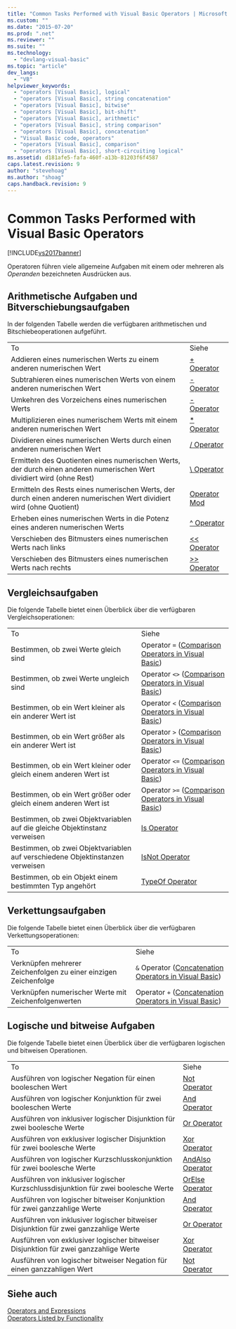 ```yaml
---
title: "Common Tasks Performed with Visual Basic Operators | Microsoft Docs"
ms.custom: ""
ms.date: "2015-07-20"
ms.prod: ".net"
ms.reviewer: ""
ms.suite: ""
ms.technology: 
  - "devlang-visual-basic"
ms.topic: "article"
dev_langs: 
  - "VB"
helpviewer_keywords: 
  - "operators [Visual Basic], logical"
  - "operators [Visual Basic], string concatenation"
  - "operators [Visual Basic], bitwise"
  - "operators [Visual Basic], bit-shift"
  - "operators [Visual Basic], arithmetic"
  - "operators [Visual Basic], string comparison"
  - "operators [Visual Basic], concatenation"
  - "Visual Basic code, operators"
  - "operators [Visual Basic], comparison"
  - "operators [Visual Basic], short-circuiting logical"
ms.assetid: d181afe5-fafa-460f-a13b-81203f6f4587
caps.latest.revision: 9
author: "stevehoag"
ms.author: "shoag"
caps.handback.revision: 9
---
```

# Common Tasks Performed with Visual Basic Operators
[!INCLUDE[vs2017banner](../../../../visual-basic/includes/vs2017banner.md)]

Operatoren führen viele allgemeine Aufgaben mit einem oder mehreren als *Operanden* bezeichneten Ausdrücken aus.  
  
## Arithmetische Aufgaben und Bitverschiebungsaufgaben  
 In der folgenden Tabelle werden die verfügbaren arithmetischen und Bitschiebeoperationen aufgeführt.  
  
|||  
|-|-|  
|To|Siehe|  
|Addieren eines numerischen Werts zu einem anderen numerischen Wert|[\+ Operator](../../../../visual-basic/language-reference/operators/addition-operator.md)|  
|Subtrahieren eines numerischen Werts von einem anderen numerischen Wert|[\- Operator](../../../../visual-basic/language-reference/operators/subtraction-operator.md)|  
|Umkehren des Vorzeichens eines numerischen Werts|[\- Operator](../../../../visual-basic/language-reference/operators/subtraction-operator.md)|  
|Multiplizieren eines numerischem Werts mit einem anderen numerischen Wert|[\* Operator](../../../../visual-basic/language-reference/operators/multiplication-operator.md)|  
|Dividieren eines numerischen Werts durch einen anderen numerischen Wert|[\/ Operator](../../../../visual-basic/language-reference/operators/floating-point-division-operator.md)|  
|Ermitteln des Quotienten eines numerischen Werts, der durch einen anderen numerischen Wert dividiert wird \(ohne Rest\)|[\\ Operator](../../../../visual-basic/language-reference/operators/integer-division-operator.md)|  
|Ermitteln des Rests eines numerischen Werts, der durch einen anderen numerischen Wert dividiert wird \(ohne Quotient\)|[Operator Mod](../../../../visual-basic/language-reference/operators/mod-operator.md)|  
|Erheben eines numerischen Werts in die Potenz eines anderen numerischen Werts|[^ Operator](../../../../visual-basic/language-reference/operators/exponentiation-operator.md)|  
|Verschieben des Bitmusters eines numerischen Werts nach links|[\<\< Operator](../../../../visual-basic/language-reference/operators/left-shift-operator.md)|  
|Verschieben des Bitmusters eines numerischen Werts nach rechts|[\>\> Operator](../../../../visual-basic/language-reference/operators/right-shift-operator.md)|  
  
## Vergleichsaufgaben  
 Die folgende Tabelle bietet einen Überblick über die verfügbaren Vergleichsoperationen:  
  
|||  
|-|-|  
|To|Siehe|  
|Bestimmen, ob zwei Werte gleich sind|Operator `=` \([Comparison Operators in Visual Basic](../../../../visual-basic/programming-guide/language-features/operators-and-expressions/comparison-operators.md)\)|  
|Bestimmen, ob zwei Werte ungleich sind|Operator `<>` \([Comparison Operators in Visual Basic](../../../../visual-basic/programming-guide/language-features/operators-and-expressions/comparison-operators.md)\)|  
|Bestimmen, ob ein Wert kleiner als ein anderer Wert ist|Operator `<` \([Comparison Operators in Visual Basic](../../../../visual-basic/programming-guide/language-features/operators-and-expressions/comparison-operators.md)\)|  
|Bestimmen, ob ein Wert größer als ein anderer Wert ist|Operator `>` \([Comparison Operators in Visual Basic](../../../../visual-basic/programming-guide/language-features/operators-and-expressions/comparison-operators.md)\)|  
|Bestimmen, ob ein Wert kleiner oder gleich einem anderen Wert ist|Operator `<=` \([Comparison Operators in Visual Basic](../../../../visual-basic/programming-guide/language-features/operators-and-expressions/comparison-operators.md)\)|  
|Bestimmen, ob ein Wert größer oder gleich einem anderen Wert ist|Operator `>=` \([Comparison Operators in Visual Basic](../../../../visual-basic/programming-guide/language-features/operators-and-expressions/comparison-operators.md)\)|  
|Bestimmen, ob zwei Objektvariablen auf die gleiche Objektinstanz verweisen|[Is Operator](../../../../visual-basic/language-reference/operators/is-operator.md)|  
|Bestimmen, ob zwei Objektvariablen auf verschiedene Objektinstanzen verweisen|[IsNot Operator](../../../../visual-basic/language-reference/operators/isnot-operator.md)|  
|Bestimmen, ob ein Objekt einem bestimmten Typ angehört|[TypeOf Operator](../../../../visual-basic/language-reference/operators/typeof-operator.md)|  
  
## Verkettungsaufgaben  
 Die folgende Tabelle bietet einen Überblick über die verfügbaren Verkettungsoperationen:  
  
|||  
|-|-|  
|To|Siehe|  
|Verknüpfen mehrerer Zeichenfolgen zu einer einzigen Zeichenfolge|`&` Operator \([Concatenation Operators in Visual Basic](../../../../visual-basic/programming-guide/language-features/operators-and-expressions/concatenation-operators.md)\)|  
|Verknüpfen numerischer Werte mit Zeichenfolgenwerten|Operator `+` \([Concatenation Operators in Visual Basic](../../../../visual-basic/programming-guide/language-features/operators-and-expressions/concatenation-operators.md)\)|  
  
## Logische und bitweise Aufgaben  
 Die folgende Tabelle bietet einen Überblick über die verfügbaren logischen und bitweisen Operationen.  
  
|||  
|-|-|  
|To|Siehe|  
|Ausführen von logischer Negation für einen booleschen Wert|[Not Operator](../../../../visual-basic/language-reference/operators/not-operator.md)|  
|Ausführen von logischer Konjunktion für zwei booleschen Werte|[And Operator](../../../../visual-basic/language-reference/operators/and-operator.md)|  
|Ausführen von inklusiver logischer Disjunktion für zwei boolesche Werte|[Or Operator](../../../../visual-basic/language-reference/operators/or-operator.md)|  
|Ausführen von exklusiver logischer Disjunktion für zwei boolesche Werte|[Xor Operator](../../../../visual-basic/language-reference/operators/xor-operator.md)|  
|Ausführen von logischer Kurzschlusskonjunktion für zwei boolesche Werte|[AndAlso Operator](../../../../visual-basic/language-reference/operators/andalso-operator.md)|  
|Ausführen von inklusiver logischer Kurzschlussdisjunktion für zwei boolesche Werte|[OrElse Operator](../../../../visual-basic/language-reference/operators/orelse-operator.md)|  
|Ausführen von logischer bitweiser Konjunktion für zwei ganzzahlige Werte|[And Operator](../../../../visual-basic/language-reference/operators/and-operator.md)|  
|Ausführen von inklusiver logischer bitweiser Disjunktion für zwei ganzzahlige Werte|[Or Operator](../../../../visual-basic/language-reference/operators/or-operator.md)|  
|Ausführen von exklusiver logischer bitweiser Disjunktion für zwei ganzzahlige Werte|[Xor Operator](../../../../visual-basic/language-reference/operators/xor-operator.md)|  
|Ausführen von logischer bitweiser Negation für einen ganzzahligen Wert|[Not Operator](../../../../visual-basic/language-reference/operators/not-operator.md)|  
  
## Siehe auch  
 [Operators and Expressions](../../../../visual-basic/programming-guide/language-features/operators-and-expressions/index.md)   
 [Operators Listed by Functionality](../../../../visual-basic/language-reference/operators/operators-listed-by-functionality.md)